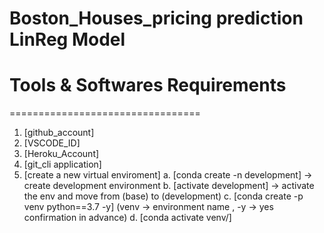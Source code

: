 # Boston_Houses_pricing prediction LinReg Model

# Tools & Softwares Requirements
=================================
1. [github_account] 
2. [VSCODE_ID]
3. [Heroku_Account]
4. [git_cli application]
5. [create a new virtual enviroment]
        a. [conda create -n  development] -> create development environment
        b. [activate development] -> activate the env and move from (base) to (development)
        c. [conda create -p venv python==3.7 -y] (venv -> environment name , -y -> yes confirmation in advance)
        d. [conda activate venv/]